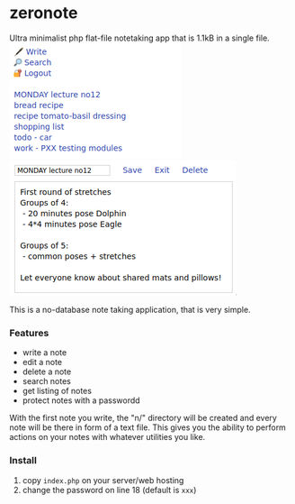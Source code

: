 # zeronote
Ultra minimalist php flat-file notetaking app that is 1.1kB in a single file.  
<img src="zero.png">
<img src="zero-detail.png">

This is a no-database note taking application, that is very simple.

### Features
- write a note
- edit a note
- delete a note
- search notes
- get listing of notes
- protect notes with a passwordd

With the first note you write, the "n/" directory will be created and every note will be there in form of a text file. This gives you the ability
to perform actions on your notes with whatever utilities you like.

### Install
1. copy `index.php` on your server/web hosting
2. change the password on line 18 (default is `xxx`)
